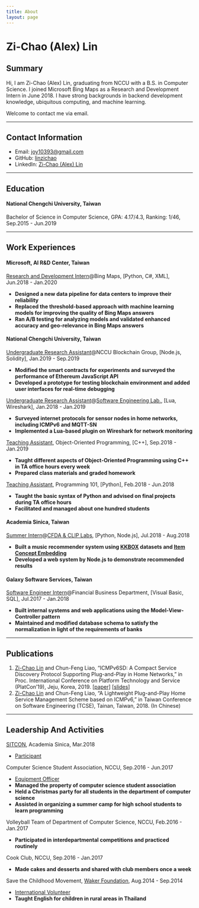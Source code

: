 ```yaml
---
title: About
layout: page
---
```

<h1>Zi-Chao (Alex) Lin</h1>

<h2>Summary</h2>
<p>
Hi, I am Zi-Chao (Alex) Lin, graduating from NCCU with a B.S. in Computer Science. I joined Microsoft Bing Maps as a Research and Development Intern in June 2018. I have strong backgrounds in backend development knowledge, ubiquitous computing, and machine learning.
</p>
<p>
Welcome to contact me via email.
</p>

<hr>

<h2>Contact Information</h2>

<ul class="skill-list">
	<li>Email: <a href="mailto:joy10393@gmail.com">joy10393@gmail.com</a></li>
	<li>GitHub: <a href="https://github.com/linzichao">linzichao</a></li>
	<li>LinkedIn: <a href="https://www.linkedin.com/in/zi-chao-lin">Zi-Chao (Alex) Lin</a></li>
</ul>

<hr>

<h2>Education</h2>
<h4>National Chengchi University, Taiwan</h4>
Bachelor of Science in Computer Science, GPA: 4.17/4.3, Ranking: 1/46, Sep.2015 - Jun.2019

<hr>

<h2>Work Experiences</h2>
<h4>Microsoft, AI R&D Center, Taiwan</h4>
<u>Research and Development Intern</u>@Bing Maps, [Python, C#, XML], Jun.2018 - Jan.2020
<ul>
	<li><b>Designed a new data pipeline for data centers to improve their reliability</b></li>
	<li><b>Replaced the threshold-based approach with machine learning models for improving the quality of Bing Maps answers</b></li>
	<li><b>Ran A/B testing for analyzing models and validated enhanced accuracy and geo-relevance in Bing Maps answers</b></li>
</ul>

<h4>National Chengchi University, Taiwan</h4>
<u>Undergraduate Research Assistant</u>@NCCU Blockchain Group, [Node.js, Solidity], Jan.2019 - Sep.2019
<ul>
	<li><b>Modified the smart contracts for experiments and surveyed the performance of Ethereum JavaScript API</b></li>
	<li><b>Developed a prototype for testing blockchain environment and added user interfaces for real-time debugging</b></li>
</ul>
<u>Undergraduate Research Assistant</u>@<a href="http://cfliao.net/en/doku.php">Software Engineering Lab.</a>, [Lua, Wireshark], Jan.2018 - Jan.2019
<ul>
	<li><b>Surveyed internet protocols for sensor nodes in home networks, including ICMPv6 and MQTT-SN</b></li>
	<li><b>Implemented a Lua-based plugin on Wireshark for network monitoring</b></li>
</ul>
<u>Teaching Assistant</u>, Object-Oriented Programming, [C++], Sep.2018 - Jan.2019
<ul>
	<li><b>Taught different aspects of Object-Oriented Programming using C++ in TA office hours every week</b></li>
	<li><b>Prepared class materials and graded homework</b></li>
</ul>
<u>Teaching Assistant</u>, Programming 101, [Python], Feb.2018 - Jun.2018
<ul>
	<li><b>Taught the basic syntax of Python and advised on final projects during TA office hours</b></li>
	<li><b>Facilitated and managed about one hundred students</b></li>
</ul>

<h4>Academia Sinica, Taiwan</h4>
<u>Summer Intern</u>@<a href="https://clip.csie.org/">CFDA & CLIP Labs</a>, [Python, Node.js], Jul.2018 - Aug.2018
<ul>
	<li><b>Built a music recommender system using <a href="https://www.kkbox.com/">KKBOX</a> datasets and <a href="https://github.com/cnclabs/ICE">Item Concept Embedding</a></b></li>
	<li><b>Developed a web system by Node.js to demonstrate recommended results</b></li>
</ul>

<h4>Galaxy Software Services, Taiwan</h4>
<u>Software Engineer Intern</u>@Financial Business Department, [Visual Basic, SQL], Jul.2017 - Jan.2018
<ul>
	<li><b>Built internal systems and web applications using the Model-View-Controller pattern</b></li>
	<li><b>Maintained and modified database schema to satisfy the normalization in light of the requirements of banks</b></li>
</ul>

<hr>

<h2>Publications</h2>
<ol>
	<li><u>Zi-Chao Lin</u> and Chun-Feng Liao, “ICMPv6SD: A Compact Service Discovery Protocol Supporting Plug-and-Play in Home Networks,” in Proc. International Conference on Platform Technology and Service (PlatCon’19), Jeju, Korea, 2019. <a href="https://ieeexplore.ieee.org/abstract/document/8669421">[paper]</a> <a href="https://www.slideshare.net/linzichao/platcon19-icmpv6sd">[slides]</a></li>
	<li><u>Zi-Chao Lin</u> and Chun-Feng Liao, “A Lightweight Plug-and-Play Home Service Management Scheme based on ICMPv6,” in Taiwan Conference on Software Engineering (TCSE), Tainan, Taiwan, 2018. (In Chinese)</li>
</ol>

<hr>

<h2>Leadership And Activities</h2>
<a href="https://sitcon.org/2018/">SITCON</a>, Academia Sinica, Mar.2018
<ul>
	<li><u>Participant</u></li>
</ul>

Computer Science Student Association, NCCU, Sep.2016 - Jun.2017
<ul>
	<li><u>Equipment Officer</u></li>
	<li><b>Managed the property of computer science student association</b></li>
	<li><b>Held a Christmas party for all students in the department of computer science</b></li>
	<li><b>Assisted in organizing a summer camp for high school students to learn programming</b></li>
</ul>

Volleyball Team of Department of Computer Science, NCCU, Feb.2016 - Jan.2017
<ul>
	<li><b>Participated in interdepartmental competitions and practiced routinely</b></li>
</ul>

Cook Club, NCCU, Sep.2016 - Jan.2017
<ul>
	<li><b>Made cakes and desserts and shared with club members once a week</b></li>
</ul>

Save the Childhood Movement, <a href="https://www.waker.org.tw/">Waker Foundation</a>, Aug.2014 - Sep.2014
<ul>
	<li><u>International Volunteer</u></li>
	<li><b>Taught English for children in rural areas in Thailand</b></li>
</ul>